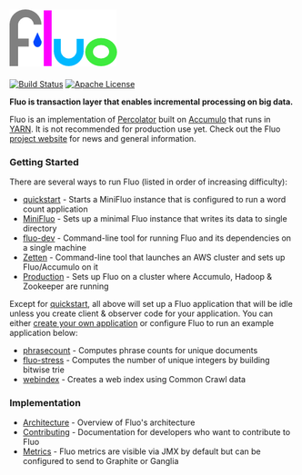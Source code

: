 [![Fluo][logo]][fluo.io]
---
[![Build Status][ti]][tl] [![Apache License][li]][ll]

**Fluo is transaction layer that enables incremental processing on big data.**

Fluo is an implementation of [Percolator] built on [Accumulo] that runs in [YARN].
It is not recommended for production use yet. Check out the Fluo [project website][fluo.io]
for news and general information.

### Getting Started

There are several ways to run Fluo (listed in order of increasing difficulty):

* [quickstart] - Starts a MiniFluo instance that is configured to run a word count application
* [MiniFluo] - Sets up a minimal Fluo instance that writes its data to single directory
* [fluo-dev] - Command-line tool for running Fluo and its dependencies on a single machine
* [Zetten] - Command-line tool that launches an AWS cluster and sets up Fluo/Accumulo on it
* [Production] - Sets up Fluo on a cluster where Accumulo, Hadoop & Zookeeper are running

Except for [quickstart], all above will set up a Fluo application that will be idle unless you
create client & observer code for your application.  You can either [create your own
application][applications] or configure Fluo to run an example application below:

* [phrasecount] - Computes phrase counts for unique documents
* [fluo-stress] - Computes the number of unique integers by building bitwise trie
* [webindex] - Creates a web index using Common Crawl data

### Implementation

* [Architecture] - Overview of Fluo's architecture
* [Contributing] - Documentation for developers who want to contribute to Fluo
* [Metrics] - Fluo metrics are visible via JMX by default but can be configured to send to Graphite or Ganglia

[fluo.io]: http://fluo.io/
[Accumulo]: http://accumulo.apache.org
[Percolator]: http://research.google.com/pubs/pub36726.html
[YARN]: http://hadoop.apache.org/docs/r2.5.1/hadoop-yarn/hadoop-yarn-site/YARN.html
[quickstart]: https://github.com/fluo-io/fluo-quickstart
[fluo-dev]: https://github.com/fluo-io/fluo-dev
[Zetten]: https://github.com/fluo-io/zetten
[phrasecount]: https://github.com/fluo-io/phrasecount
[fluo-stress]: https://github.com/fluo-io/fluo-stress
[webindex]: https://github.com/fluo-io/webindex
[MiniFluo]: docs/mini-fluo-setup.md
[Production]: docs/prod-fluo-setup.md
[applications]: docs/applications.md
[Metrics]: docs/metrics.md
[Contributing]: docs/contributing.md
[Architecture]: docs/architecture.md
[ti]: https://travis-ci.org/fluo-io/fluo.svg?branch=master
[tl]: https://travis-ci.org/fluo-io/fluo
[li]: http://img.shields.io/badge/license-ASL-blue.svg
[ll]: https://github.com/fluo-io/fluo/blob/master/LICENSE
[logo]: contrib/fluo-logo.png
